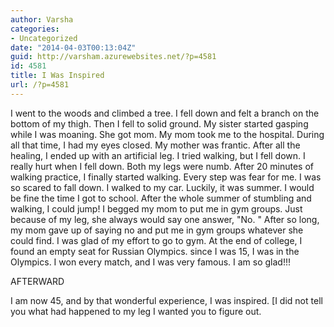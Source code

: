 ```yaml
---
author: Varsha
categories:
- Uncategorized
date: "2014-04-03T00:13:04Z"
guid: http://varsham.azurewebsites.net/?p=4581
id: 4581
title: I Was Inspired
url: /?p=4581
---
```


I went to the woods and climbed a tree. I fell down and felt a branch on the bottom of my thigh. Then I fell to solid ground. My sister started gasping while I was moaning. She got mom. My mom took me to the hospital. During all that time, I had my eyes closed. My mother was frantic. After all the healing, I ended up with an artificial leg. I tried walking, but I fell down. I really hurt when I fell down. Both my legs were numb. After 20 minutes of walking practice, I finally started walking. Every step was fear for me. I was so scared to fall down. I walked to my car. Luckily, it was summer. I would be fine the time I got to school. After the whole summer of stumbling and walking, I could jump! I begged my mom to put me in gym groups. Just because of my leg, she always would say one answer,  "No. " After so long, my mom gave up of saying no and put me in gym groups whatever she could find. I was glad of my effort to go to gym. At the end of college, I found an empty seat for Russian Olympics. since I was 15, I was in the Olympics. I won every match, and I was very famous. I am so glad!!!

AFTERWARD
  
I am now 45, and by that wonderful experience, I was inspired. [I did not tell you what had happened to my leg I wanted you to figure out.